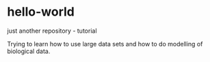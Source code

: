 # hello-world
just another repository - tutorial


Trying to learn how to use large data sets and how to do modelling of biological data.
